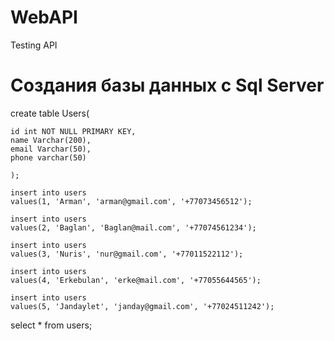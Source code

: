 # WebAPI
Testing API

# Создания базы данных с Sql Server 

create table Users(

	id int NOT NULL PRIMARY KEY,
	name Varchar(200),
	email Varchar(50),
	phone varchar(50)

	);
  
 	insert into users
	values(1, 'Arman', 'arman@gmail.com', '+77073456512');
	
	insert into users
	values(2, 'Baglan', 'Baglan@mail.com', '+77074561234');
	
	insert into users
	values(3, 'Nuris', 'nur@gmail.com', '+77011522112');
	
	insert into users
	values(4, 'Erkebulan', 'erke@mail.com', '+77055644565');
	
	insert into users
	values(5, 'Jandaylet', 'janday@gmail.com', '+77024511242');
  
  
 select * from users;
